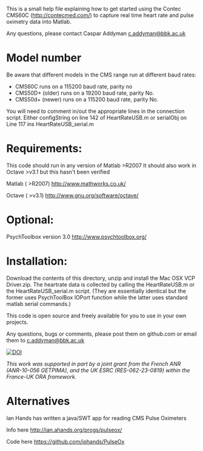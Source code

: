 This is a small help file explaining how to get started using the Contec CMS60C (http://contecmed.com/) to capture real time heart rate and pulse oximetry data into Matlab.

Any questions, please contact 
Caspar Addyman <c.addyman@bbk.ac.uk>

Model number
============

Be aware that different models in the CMS range run at different baud rates:
- CMS60C  runs on a 115200 baud rate, parity no
- CMS50D+ (older) runs on a 19200 baud rate, parity No.
- CMS50d+ (newer) runs on a 115200 baud rate, parity No.

You will need to comment in/out the appropriate lines in the connection script.
Either 
configString on line 142 of HeartRateUSB.m
or
serialObj on Line 117 ins HeartRateUSB_serial.m 



Requirements:
=============

This code should run in any version of Matlab >R2007 
It should also work in Octave >v3.1 but this hasn't been verified

Matlab ( >R2007)
http://www.mathworks.co.uk/

Octave ( >v3.1)
http://www.gnu.org/software/octave/

Optional:
=========

PsychToolbox version 3.0 
http://www.psychtoolbox.org/                      


Installation:
=============

Download the contents of this directory, unzip and install the Mac OSX VCP Driver.zip. The heartrate data is collected by calling the HeartRateUSB.m or the HeartRateUSB_serial.m script. (They are essentially identical but the former uses PsychToolBox IOPort function while the latter uses standard matlab serial commands.)



This code is open source and freely available for you to use in your own projects. 


Any questions, bugs or comments, please post them on github.com or email them to c.addyman@bbk.ac.uk


[![DOI](https://zenodo.org/badge/3891/YourBrain/Contec-Pulse-Oximeter-in-Matlab.svg)](http://dx.doi.org/10.5281/zenodo.16277)


*This work was supported in part by a joint grant from the French ANR (ANR-10-056 GETPIMA), and the UK ESRC (RES-062-23-0819) within the France-UK ORA framework.*


Alternatives
============

Ian Hands has written a java/SWT app for reading CMS Pulse Oximeters

Info here
http://ian.ahands.org/progs/pulseox/ 

Code here
https://github.com/iphands/PulseOx


